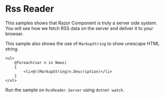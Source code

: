 # Rss Reader

This samples shows that Razor Component is truly a server side system. You will see how we fetch RSS data on the server and deliver it to your browser.

This sample also shows the use of `MarkupString` to show unescape HTML string.

```
<ul>
    @foreach(var n in News)
    {
        <li>@((MarkupString)n.Description)</li>
    }
</ul>
```

Run the sample on `RssReader.Server` using `dotnet watch`.